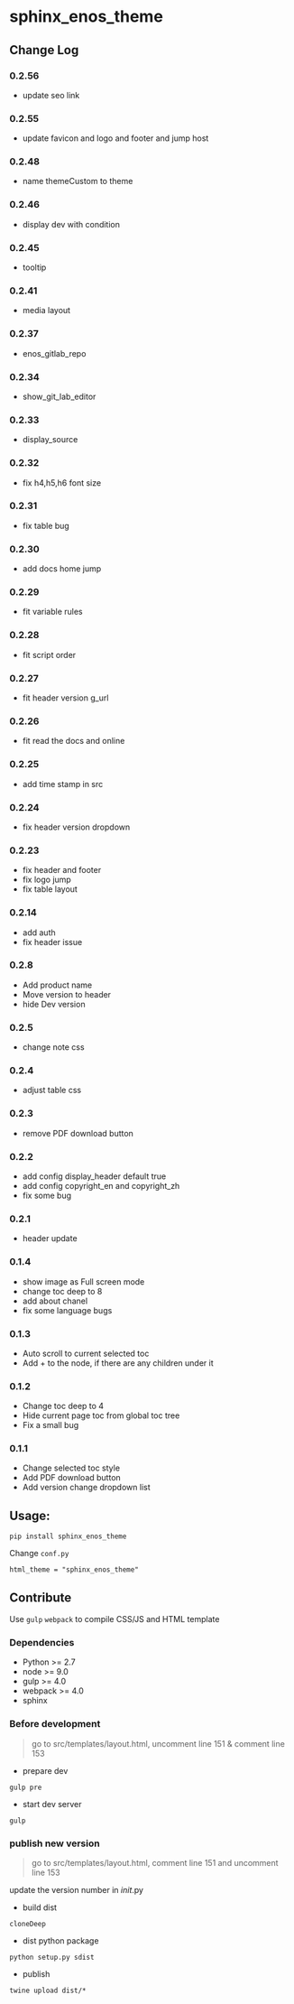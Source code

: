 # sphinx_enos_theme

## Change Log

### 0.2.56

* update seo link

### 0.2.55

* update favicon and logo and footer and jump host

### 0.2.48

* name themeCustom to theme

### 0.2.46

* display dev with condition

### 0.2.45

* tooltip

### 0.2.41

* media layout

### 0.2.37

* enos_gitlab_repo

### 0.2.34

* show_git_lab_editor

### 0.2.33

* display_source

### 0.2.32

* fix h4,h5,h6 font size

### 0.2.31

* fix table bug

### 0.2.30

* add docs home jump

### 0.2.29

* fit variable rules

### 0.2.28

* fit script order

### 0.2.27

* fit header version g_url

### 0.2.26

* fit read the docs and online

### 0.2.25

* add time stamp in src

### 0.2.24

* fix header version dropdown

### 0.2.23

* fix header and footer
* fix logo jump
* fix table layout

### 0.2.14

* add auth
* fix header issue

### 0.2.8

* Add product name
* Move version to header
* hide Dev version

### 0.2.5

* change note css

### 0.2.4

* adjust table css

### 0.2.3

* remove PDF download button

### 0.2.2

* add config display_header default true
* add config copyright_en and copyright_zh
* fix some bug

### 0.2.1

* header update

### 0.1.4

* show image as Full screen mode
* change toc deep to 8
* add about chanel
* fix some language bugs 

### 0.1.3

* Auto scroll to current selected toc
* Add + to the node, if there are any children under it

### 0.1.2 

* Change toc deep to 4
* Hide current page toc from global toc tree
* Fix a small bug 

### 0.1.1 

* Change selected toc style 
* Add PDF download button
* Add version change dropdown list

## Usage: 

```
pip install sphinx_enos_theme
```

Change `conf.py` 

```
html_theme = "sphinx_enos_theme"
```

## Contribute

Use `gulp` `webpack` to compile CSS/JS and HTML template

### Dependencies

* Python >= 2.7
* node >= 9.0
* gulp >= 4.0
* webpack >= 4.0
* sphinx 

### Before development 

> go to src/templates/layout.html, uncomment line 151 & comment line 153

* prepare dev

```
gulp pre
```

* start dev server 

```
gulp
```

### publish new version 

> go to src/templates/layout.html, comment line 151 and uncomment line 153

update the version number in _init_.py

* build dist

```
cloneDeep
```

* dist python package

```
python setup.py sdist
```

* publish

```
twine upload dist/*
```
